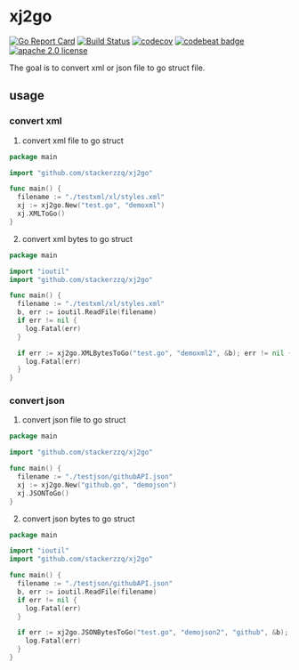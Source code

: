 # xj2go

[![Go Report Card](https://goreportcard.com/badge/github.com/stackerzzq/xj2go)](https://goreportcard.com/badge/github.com/stackerzzq/xj2go) [![Build Status](https://www.travis-ci.org/stackerzzq/xj2go.svg?branch=master)](https://www.travis-ci.org/stackerzzq/xj2go) [![codecov](https://codecov.io/gh/stackerzzq/xj2go/branch/master/graph/badge.svg)](https://codecov.io/gh/stackerzzq/xj2go) [![codebeat badge](https://codebeat.co/badges/baec2a13-1f35-4032-bbf4-66cbead635c4)](https://codebeat.co/projects/github-com-stackerzzq-xj2go-master) [![apache 2.0 license](https://img.shields.io/badge/license-apache-2.0.svg)](https://img.shields.io/badge/license-apache-2.0.svg)

The goal is to convert xml or json file to go struct file.

## usage

### convert xml

1. convert xml file to go struct

```go
package main

import "github.com/stackerzzq/xj2go"

func main() {
  filename := "./testxml/xl/styles.xml"
  xj := xj2go.New("test.go", "demoxml")
  xj.XMLToGo()
}
```

2. convert xml bytes to go struct

```go
package main

import "ioutil"
import "github.com/stackerzzq/xj2go"

func main() {
  filename := "./testxml/xl/styles.xml"
  b, err := ioutil.ReadFile(filename)
  if err != nil {
    log.Fatal(err)
  }

  if err := xj2go.XMLBytesToGo("test.go", "demoxml2", &b); err != nil {
    log.Fatal(err)
  }
}
```

### convert json

1. convert json file to go struct

```go
package main

import "github.com/stackerzzq/xj2go"

func main() {
  filename := "./testjson/githubAPI.json"
  xj := xj2go.New("github.go", "demojson")
  xj.JSONToGo()
}
```

2. convert json bytes to go struct

```go
package main

import "ioutil"
import "github.com/stackerzzq/xj2go"

func main() {
  filename := "./testjson/githubAPI.json"
  b, err := ioutil.ReadFile(filename)
  if err != nil {
    log.Fatal(err)
  }

  if err := xj2go.JSONBytesToGo("test.go", "demojson2", "github", &b); err != nil {
    log.Fatal(err)
  }
}
```
